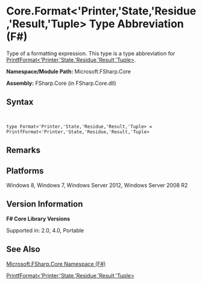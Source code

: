 # Core.Format<'Printer,'State,'Residue,'Result,'Tuple> Type Abbreviation (F#)

Type of a formatting expression. This type is a type abbreviation for [PrintfFormat&lt;'Printer,'State,'Residue,'Result,'Tuple&gt;](http://msdn.microsoft.com/en-us/library/ce1f2264-215b-44ed-b588-77798acc756a).

**Namespace/Module Path:** Microsoft.FSharp.Core

**Assembly:** FSharp.Core (in FSharp.Core.dll)


## Syntax


```


type Format<'Printer,'State,'Residue,'Result,'Tuple> = PrintfFormat<'Printer,'State,'Residue,'Result,'Tuple>

```



## Remarks

## Platforms
Windows 8, Windows 7, Windows Server 2012, Windows Server 2008 R2


## Version Information
**F# Core Library Versions**

Supported in: 2.0, 4.0, Portable




## See Also
[Microsoft.FSharp.Core Namespace &#40;F&#35;&#41;](Microsoft.FSharp.Core-Namespace-%28FSharp%29.md)

[PrintfFormat&lt;'Printer,'State,'Residue,'Result,'Tuple&gt;](http://msdn.microsoft.com/en-us/library/ce1f2264-215b-44ed-b588-77798acc756a)

